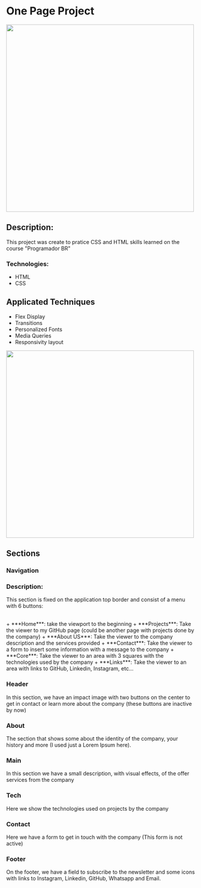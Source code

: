 # One Page Project

<img src = './gifs/full.gif' width = '500px'>

## Description:

<p>This project was create to pratice CSS and HTML skills learned on the course "Programador BR"</p>

### Technologies:

+ HTML
+ CSS

## Applicated Techniques

+ Flex Display
+ Transitions
+ Personalized Fonts
+ Media Queries
+ Responsivity layout 

<img src='./gifs/resp.gif' width = '500px'>

## Sections

### Navigation

### Description: 
<p>This section is fixed on the application top border and consist of a menu with 6 buttons: </p><br>
+ ***Home***: take the viewport to the beginning
+ ***Projects***: Take the viewer to my GitHub page (could be another page with projects done by the company)
+ ***About US***: Take the viewer to the company description and the services provided
+ ***Contact***: Take the viewer to a form to insert some information with a message to the company
+ ***Core***: Take the viewer to an area with 3 squares with the technologies used by the company
+ ***Links***: Take the viewer to an area with links to GitHub, Linkedin, Instagram, etc... 

### Header
<p>In this section, we have an impact image with two buttons on the center to get in contact or learn more about the company (these buttons are inactive by now)</p>

### About
<p>The section that shows some about the identity of the company, your history and more (I used just a Lorem Ipsum here).</p>

### Main
<p>In this section we have a small description, with visual effects, of the offer services from the company</p>

### Tech
<p>Here we show the technologies used on projects by the company</p>

### Contact
<p>Here we have a form to get in touch with the company (This form is not active)</p>

### Footer
<p>On the footer, we have a field to subscribe to the newsletter and some icons with links to Instagram, Linkedin, GitHub, Whatsapp and Email.</p>
